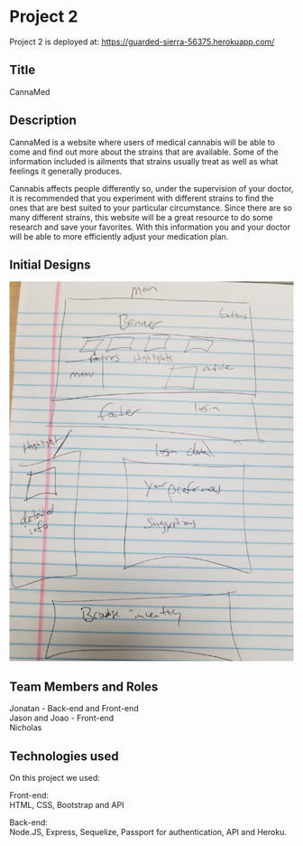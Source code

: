 # Project 2

Project 2 is deployed at: https://guarded-sierra-56375.herokuapp.com/

## Title

CannaMed

## Description

CannaMed is a website where users of medical cannabis will be able to come and find out more about the strains that are available. Some of the information included is ailments that strains usually treat as well as what feelings it generally produces. 

Cannabis affects people differently so, under the supervision of your doctor, it is recommended that you experiment with different strains to find the ones that are best suited to your particular circumstance. Since there are so many different strains, this website will be a great resource to do some research and save your favorites. With this information you and your doctor will be able to more efficiently adjust your medication plan.


## Initial Designs

!["Initial Design"](./public/images/wireframe.jpg)

## Team Members and Roles

Jonatan - Back-end and Front-end  
Jason and Joao - Front-end  
Nicholas  


## Technologies used

On this project we used:

Front-end:  
HTML, CSS, Bootstrap and API

Back-end:  
Node.JS, Express, Sequelize, Passport for authentication, API and Heroku. 
